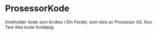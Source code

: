 ProsessorKode
=============

Inneholder kode som brukes i Din Fordel, som eies av Prosessor AS. Kun Test ikke kode foreløpig.
